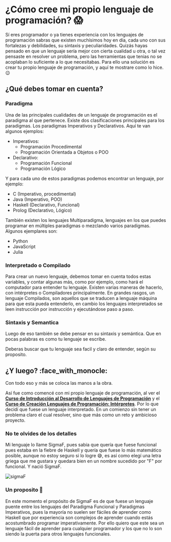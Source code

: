 # ¿Cómo cree mi propio lenguaje de programación?  :scream:

Sí eres programador o ya tienes experiencia con los lenguajes de programación sabras que existen muchísimos hoy en día, cada uno con sus fortalezas y debilidades, su sintaxis y peculiaridades. Quizás hayas pensado en que un lenguaje sería mejor con cierta cualidad u otra, o tal vez pensaste en resolver un problema, pero las herramientas que tenias no se acoplaban lo suficiente a lo que necesitabas. Para ello una solución es crear tu propio lenguaje de programación, y aquí te mostrare como lo hice. :wink:

## ¿Qué debes tomar en cuenta?

### Paradigma
Una de las principales cualidades de un lenguaje de programación es el paradigma al que pertenece. Existe dos clasificaciones principales para los paradigmas. Los paradigmas Imperativos y Declarativos. Aquí te van algunos ejemplos:

* Imperativos:
    - Programación Procedimental
    - Programación Orientada a Objetos o POO
* Declarativo:
    - Programación Funcional
    - Programación Lógico  

Y para cada uno de estos paradigmas podemos encontrar un lenguaje, por ejemplo:

* C (Imperativo, procedimental)
* Java (Imperativo, POO)
* Haskell (Declarativo, Funcional)
* Prolog (Declarativo, Lógico)

También existen los lenguajes Multiparadigma, lenguajes en los que puedes programar en múltiples paradigmas o mezclando varios paradigmas. Algunos ejemplares son:

* Python
* JavaScript
* Julia

### Interpretado o Compilado

Para crear un nuevo lenguaje, debemos tomar en cuenta todos estas variables, y contar algunas más, como por ejemplo, como hará el computador para entender tu lenguaje. Existen varias maneras de hacerlo, con intérpretes o Compiladores principalmente. En grandes rasgos, un lenguaje Compilados, son aquellos que se traducen a lenguaje máquina para que esta pueda entenderlo, en cambio los lenguajes interpretados se leen instrucción por instrucción y ejecutándose paso a paso.

### Sintaxis y Semantica

Luego de eso también se debe pensar en su sintaxis y semántica. Que en pocas palabras es como tu lenguaje se escribe.

Deberas buscar que tu lenguaje sea facil y claro de entender, según su proposito.

## ¿Y luego? :face_with_monocle: 

Con todo eso y más se coloca las manos a la obra.

Así fue como comencé con mi propio lenguaje de programación, al ver el [**Curso de Introducción al Desarrollo de Lenguajes de Programación**](https://platzi.com/clases/desarrollo-lenguajes-programacion/) y el [**Curso de Creación Lenguajes de Programación: Intérpretes**](https://platzi.com/clases/interpretes-software/). Por lo que decidí que fuese un lenguaje interpretado. En un comienzo sin tener un problema claro el cual resolver, sino que más como un reto y ambicioso proyecto. 

### No te olvides de los detalles 

Mi lenguaje lo llame SigmaF, pues sabia que quería que fuese funcional pues estaba en la fiebre de Haskell y quería que fuese lo más matemático posible, aunque no estoy seguro si lo logre :sweat_smile:, es así como elegí una letra griega que me gustara y quedara bien en un nombre sucedido por "F" por funcional. Y nació SigmaF.

![sigmaF](https://camo.githubusercontent.com/51012dfbaa85e52d026f6aba844a7cb691dce4693424b709322786934f6748b8/68747470733a2f2f692e696d6775722e636f6d2f625a52706145782e706e67)

### Un proposito  :raised_hands: 

En este momento el propósito de SigmaF es de que fuese un lenguaje puente entre los lenguajes del Paradigma Funcional y Paradigmas Imperativos, pues la mayoría no suelen ser fáciles de aprender como Haskell que por experiencia son complejos de aprender cuando estás acostumbrado programar imperativamente. Por ello quiero que este sea un lenguaje fácil de aprender para cualquier programador y los que no lo son siendo la puerta para otros lenguajes funcionales.

